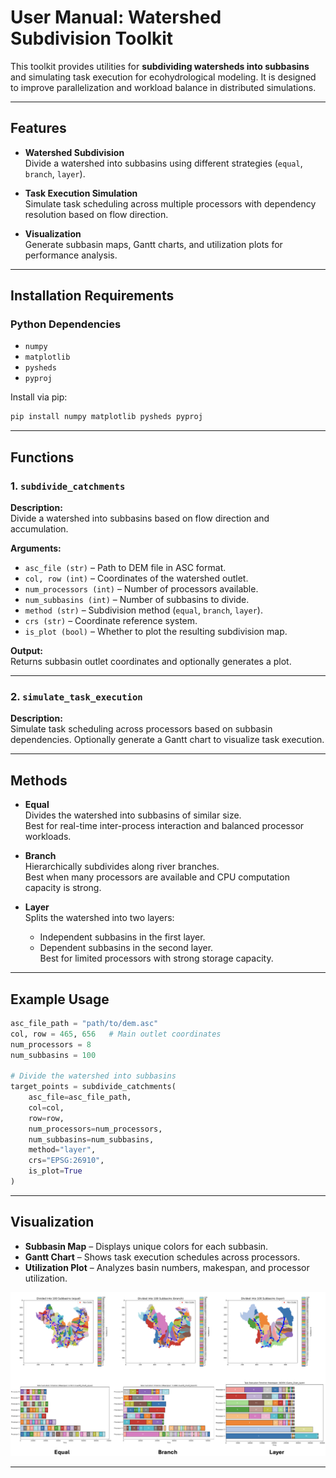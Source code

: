 # User Manual: Watershed Subdivision Toolkit

This toolkit provides utilities for **subdividing watersheds into subbasins** and simulating task execution for ecohydrological modeling. It is designed to improve parallelization and workload balance in distributed simulations.

---

## Features

- **Watershed Subdivision**  
  Divide a watershed into subbasins using different strategies (`equal`, `branch`, `layer`).

- **Task Execution Simulation**  
  Simulate task scheduling across multiple processors with dependency resolution based on flow direction.

- **Visualization**  
  Generate subbasin maps, Gantt charts, and utilization plots for performance analysis.

---

## Installation Requirements

### Python Dependencies
- `numpy`
- `matplotlib`
- `pysheds`
- `pyproj`

Install via pip:
```bash
pip install numpy matplotlib pysheds pyproj
```

---

## Functions

### 1. `subdivide_catchments`
**Description:**  
Divide a watershed into subbasins based on flow direction and accumulation.

**Arguments:**
- `asc_file (str)` – Path to DEM file in ASC format.  
- `col, row (int)` – Coordinates of the watershed outlet.  
- `num_processors (int)` – Number of processors available.  
- `num_subbasins (int)` – Number of subbasins to divide.  
- `method (str)` – Subdivision method (`equal`, `branch`, `layer`).  
- `crs (str)` – Coordinate reference system.  
- `is_plot (bool)` – Whether to plot the resulting subdivision map.  

**Output:**  
Returns subbasin outlet coordinates and optionally generates a plot.

---

### 2. `simulate_task_execution`
**Description:**  
Simulate task scheduling across processors based on subbasin dependencies. Optionally generate a Gantt chart to visualize task execution.

---

## Methods

- **Equal**  
  Divides the watershed into subbasins of similar size.  
  Best for real-time inter-process interaction and balanced processor workloads.

- **Branch**  
  Hierarchically subdivides along river branches.  
  Best when many processors are available and CPU computation capacity is strong.

- **Layer**  
  Splits the watershed into two layers:  
  - Independent subbasins in the first layer.  
  - Dependent subbasins in the second layer.  
  Best for limited processors with strong storage capacity.

---

## Example Usage

```python
asc_file_path = "path/to/dem.asc"
col, row = 465, 656   # Main outlet coordinates
num_processors = 8
num_subbasins = 100

# Divide the watershed into subbasins
target_points = subdivide_catchments(
    asc_file=asc_file_path,
    col=col,
    row=row,
    num_processors=num_processors,
    num_subbasins=num_subbasins,
    method="layer",
    crs="EPSG:26910",
    is_plot=True
)
```

---

## Visualization

- **Subbasin Map** – Displays unique colors for each subbasin.  
- **Gantt Chart** – Shows task execution schedules across processors.  
- **Utilization Plot** – Analyzes basin numbers, makespan, and processor utilization.  

![Comparison of three methods](../img/three_methods.png)

---
